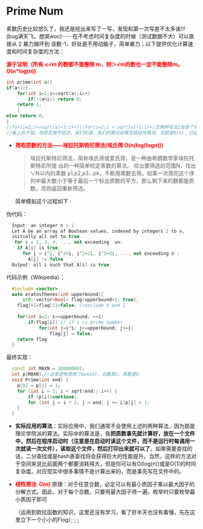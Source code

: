 # Prime Num

素数历史比较悠久了，我还是挖出来写了一写，发现和第一次写差不太多诶!!!(bug满天飞，想哭woc)······
在不考虑时间复杂度的时候（测试数据不大）可以直接从 2 暴力循环到 该数-1，好处是不用动脑子，简单暴力；以下提供优化计算速度和时间复杂度的方法：

<font color ="red">**源于证明（所有 ≤√m 的数都不能整除 m，则＞√m的数也一定不能整除m。O(n*log(n))**</font>

```cpp
int prime(int a){
if(a>1){
    for(int i=2;i<=sqrt(a);i++)
        if(!(a%i)) return 0;
    return 1;
    }
else return 0;
}
//for(i=2;i<=sqrt(a)+1;i++)||for(i=2;i < sqrt(a)+1;i++)这两种写法1会是个问题？
//看上去不错，但其实很不经济。我们知道，我们的算法如果写成线性算法，也就是O(n)，已经算是不错了，但是最好的是O(Log(n))的算法，这是一个对数级的算法，著名的二分取中（Binary Search）正是O(Log(n))的算法。通常来说，O(Log(n))的算法都是以排除法做为手段的。所以，找质数的算法完全可以采用排除法的方式。
```

* <font color ="red">**筛取质数的方法——埃拉托斯特尼筛法(埃氏筛 O(n(log(logn)))**</font>

    > 埃拉托斯特尼筛法，简称埃氏筛或爱氏筛，是一种由希腊数学家埃拉托斯特尼所提 出的一种简单检定素数的算法。
    > 给出要筛选的范围N，找出∨N以内的素数 p1,p2,p3...pk，不断用素数去筛。如果一次筛完这个序列中最大数小于等于最后一个标出质数的平方，那么剩下来的数都是质数，否则返回重新筛选。

     简单模拟这个过程如下 :

伪代码：

```cpp
  Input: an integer n > 1
  Let A be an array of Boolean values, indexed by integers 2 to n,
  initially all set to true.
   for i = 2, 3, 4, ..., not exceeding  ∨n:
    if A[i] is true:
      for j = i^2, i^2+i, i^2+2i, i^2+3i, ..., not exceeding n :
        A[j] := false
  Output: all i such that A[i] is true.
```

代码示例（Wikipedia）：

```cpp
  #include <vector>
  auto eratosthenes(int upperbound){
      std::vector<bool> flag(upperbound+1, true);
  	flag[0]=flag[1]=false; //exclude 0 and 1
  	
  	for(int i=2; i<=upperbound; ++i)
  	    if(flag[i]) // if i is prime number
  		    for(int j=i*i; j<=upperbound; j+=i)
  			    flag[j] = false;
  	return flag
  }
```

最终实现：

```cpp
  const int MAXN = 100000001;
  int p[MAXN];//这里避免使用了memset，合数是1，素数是0
  void Prime(int end) {
  	p[0] = p[1] = 1;
  	for (int i = 2; i < sqrt(end); i++) {
  		if (p[i])continue;
  		for (int j = i * 2; j < end; j += i)p[j] = 1;
  	}
  }
```

* **实际应用的算法**：实际应用中，我们通常不会使用上述的两种算法，因为那是理论学院派的算法。实际中的算法是，我**把质数事先就计算好，放在一个文件中，然后在程序启动时（注意是在启动时读这个文件，而不是运行时每调用一次就读一次文件），读取这个文件，然后打印出来就可以了**。如果需要查找的话，二分查找或是hash表查找将会获得巨大的性能提升。当然，这样的方法对于空间来说比前面两个都要消耗得大，但是你可以有O(log(n))或是O(1)的时间复杂度。对应现实中很多事情不是计算出来的，而是事先写在文件中的。

* <font color ="red">**线性筛法  O(n)**</font>
    原理：对于任意合数，必定可以有最小质因子乘以最大因子的分解方式。因此，对于每个合数，只要用最大因子筛一遍，枚举时只要枚举最小质因子即可

    （运用到欧拉函数的知识，这里还没有学习，看了好半天也没有看懂，先在这里立下一个小小的Flog）[·](https://www.wikii.cc/zh-cn/%E6%AC%A7%E6%8B%89%E5%87%BD%E6%95%B0)   [·](https://coolshell.cn/articles/3738.html)   [·](https://www.cnblogs.com/grubbyskyer/p/3852421.html) 

    



